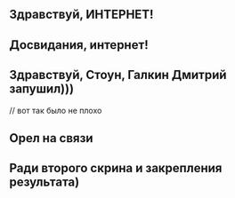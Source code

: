 ## Здравствуй, ИНТЕРНЕТ!
## Досвидания, интернет!
## Здравствуй, Стоун, Галкин Дмитрий запушил)))
// вот так было не плохо
## Орел на связи
## Ради второго скрина и закрепления результата)
